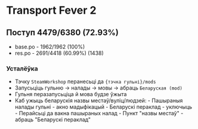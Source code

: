 # Transport Fever 2

## Поступ 4479/6380 (72.93%)

- base.po - 1962/1962 (100%)
- res.po - 2691/4418 (60.99%) (1438)

### Усталёўка

- Тэчку `SteamWorkshop` перанесьці да `{тэчка гульні}/mods`
- Запусьціць гульню -> налады -> мовы -> абраць `Беларуская (mod)`
- Гульня перазапусьціца й мова будзе ўжыта
- Каб ужыць беларускія назвы местаў/вуліц/людзей:
	  - Пашыраныя налады гульні - акно мадыфікацый
	  - Беларускі пераклад - уключыць
	  - Перайсьці да вакна пашыраных налад
	  - Пункт "назвы местаў" - абраць "Беларускі пераклад"
